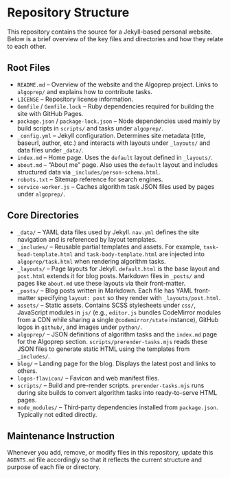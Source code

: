 # Repository Structure

This repository contains the source for a Jekyll-based personal website. Below is a brief overview of the key files and directories and how they relate to each other.

## Root Files

- `README.md` – Overview of the website and the Algoprep project. Links to `algoprep/` and explains how to contribute tasks.
- `LICENSE` – Repository license information.
- `Gemfile` / `Gemfile.lock` – Ruby dependencies required for building the site with GitHub Pages.
- `package.json` / `package-lock.json` – Node dependencies used mainly by build scripts in `scripts/` and tasks under `algoprep/`.
- `_config.yml` – Jekyll configuration. Determines site metadata (title, baseurl, author, etc.) and interacts with layouts under `_layouts/` and data files under `_data/`.
- `index.md` – Home page. Uses the `default` layout defined in `_layouts/`.
- `about.md` – “About me” page. Also uses the `default` layout and includes structured data via `_includes/person-schema.html`.
- `robots.txt` – Sitemap reference for search engines.
- `service-worker.js` – Caches algorithm task JSON files used by pages under `algoprep/`.

## Core Directories

- `_data/` – YAML data files used by Jekyll. `nav.yml` defines the site navigation and is referenced by layout templates.
- `_includes/` – Reusable partial templates and assets. For example, `task-head-template.html` and `task-body-template.html` are injected into `algoprep/task.html` when rendering algorithm tasks.
- `_layouts/` – Page layouts for Jekyll. `default.html` is the base layout and `post.html` extends it for blog posts. Markdown files in `_posts/` and pages like `about.md` use these layouts via their front-matter.
- `_posts/` – Blog posts written in Markdown. Each file has YAML front-matter specifying `layout: post` so they render with `_layouts/post.html`.
- `assets/` – Static assets. Contains SCSS stylesheets under `css/`, JavaScript modules in `js/` (e.g., `editor.js` bundles CodeMirror modules from a CDN while sharing a single `@codemirror/state` instance), GitHub logos in `github/`, and images under `python/`.
- `algoprep/` – JSON definitions of algorithm tasks and the `index.md` page for the Algoprep section. `scripts/prerender-tasks.mjs` reads these JSON files to generate static HTML using the templates from `_includes/`.
- `blog/` – Landing page for the blog. Displays the latest post and links to others.
- `logos-flavicon/` – Favicon and web manifest files.
- `scripts/` – Build and pre-render scripts. `prerender-tasks.mjs` runs during site builds to convert algorithm tasks into ready-to-serve HTML pages.
- `node_modules/` – Third‑party dependencies installed from `package.json`. Typically not edited directly.

## Maintenance Instruction

Whenever you add, remove, or modify files in this repository, update this `AGENTS.md` file accordingly so that it reflects the current structure and purpose of each file or directory.
